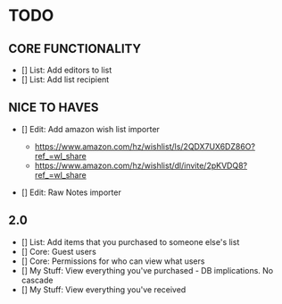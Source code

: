 # TODO

## CORE FUNCTIONALITY

- [] List: Add editors to list
- [] List: Add list recipient

## NICE TO HAVES

- [] Edit: Add amazon wish list importer

  - https://www.amazon.com/hz/wishlist/ls/2QDX7UX6DZ86O?ref_=wl_share
  - https://www.amazon.com/hz/wishlist/dl/invite/2pKVDQ8?ref_=wl_share

- [] Edit: Raw Notes importer

## 2.0

- [] List: Add items that you purchased to someone else's list
- [] Core: Guest users
- [] Core: Permissions for who can view what users
- [] My Stuff: View everything you've purchased - DB implications. No cascade
- [] My Stuff: View everything you've received
